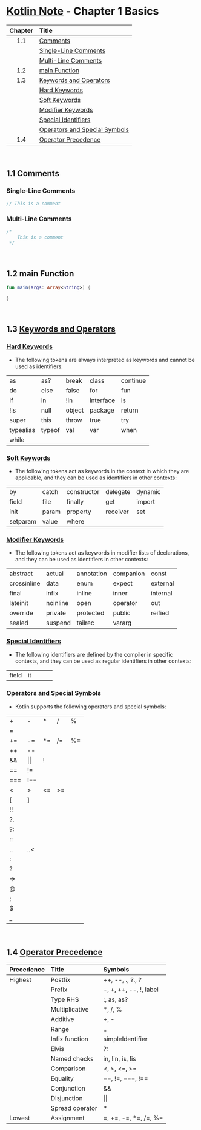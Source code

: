 # [Kotlin Note](../../README.md) - Chapter 1 Basics
| Chapter | Title |
| :-: | :- |
| 1.1 | [Comments](#11-comments) |
|  | [Single-Line Comments](#single-line-comments) |
|  | [Multi-Line Comments](#multi-line-comments) |
| 1.2 | [main Function](#12-main-function) |
| 1.3 | [Keywords and Operators](#13-keywords-and-operators) |
|  | [Hard Keywords](#hard-keywords) |
|  | [Soft Keywords](#soft-keywords) |
|  | [Modifier Keywords](#modifier-keywords) |
|  | [Special Identifiers](#special-identifiers) |
|  | [Operators and Special Symbols](#operators-and-special-symbols) |
| 1.4 | [Operator Precedence](#14-operator-precedence) |

<br />

## 1.1 Comments
### Single-Line Comments
```kotlin
// This is a comment
```

### Multi-Line Comments
```kotlin
/*
    This is a comment
 */
```

<br />

## 1.2 main Function
```kotlin
fun main(args: Array<String>) {

}
```

<br />

## 1.3 [Keywords and Operators](https://kotlinlang.org/docs/keyword-reference.html)
### [Hard Keywords](https://kotlinlang.org/docs/keyword-reference.html#hard-keywords)
- The following tokens are always interpreted as keywords and cannot be used as identifiers:

|  |  |  |  |  |
| :-- | :-- | :-- | :-- | :-- |
| as | as? | break | class | continue |
| do | else | false | for | fun |
| if | in | !in | interface | is |
| !is | null | object | package | return |
| super | this | throw | true | try |
| typealias | typeof | val | var | when |
| while |  |  |  |  |

### [Soft Keywords](https://kotlinlang.org/docs/keyword-reference.html#soft-keywords)
- The following tokens act as keywords in the context in which they are applicable, and they can be used as identifiers in other contexts:

|  |  |  |  |  |
| :-- | :-- | :-- | :-- | :-- |
| by | catch | constructor | delegate | dynamic |
| field | file | finally | get | import |
| init | param | property | receiver | set |
| setparam | value | where |  |  |

### [Modifier Keywords](https://kotlinlang.org/docs/keyword-reference.html#modifier-keywords)
- The following tokens act as keywords in modifier lists of declarations, and they can be used as identifiers in other contexts:

|  |  |  |  |  |
| :-- | :-- | :-- | :-- | :-- |
| abstract | actual | annotation | companion | const |
| crossinline | data | enum | expect | external |
| final | infix | inline | inner | internal |
| lateinit | noinline | open | operator | out |
| override | private | protected | public | reified |
| sealed | suspend | tailrec | vararg |  |

### [Special Identifiers](https://kotlinlang.org/docs/keyword-reference.html#special-identifiers)
- The following identifiers are defined by the compiler in specific contexts, and they can be used as regular identifiers in other contexts:

|  |  |  |  |  |
| :-- | :-- | :-- | :-- | :-- |
| field | it |  |  |  |


### [Operators and Special Symbols](https://kotlinlang.org/docs/keyword-reference.html#operators-and-special-symbols)
- Kotlin supports the following operators and special symbols:

|  |  |  |  |  |
| :-- | :-- | :-- | :-- | :-- |
| + | - | * | / | % |
| = |  |  |  |  |
| += | -= | *= | /= | %= |
| ++ | -- |  |  |  |
| && | \|\| | ! |  |  |
| == | != |  |  |  |
| === | !== |  |  |  |
| < | > | <= | >= |  |
| [ | ] |  |  |  |
| !! |  |  |  |  |
| ?. |  |  |  |  |
| ?: |  |  |  |  |
| :: |  |  |  |  |
| .. | ..< |  |  |  |
| : |  |  |  |  |
| ? |  |  |  |  |
| -> |  |  |  |  |
| @ |  |  |  |  |
| ; |  |  |  |  |
| $ |  |  |  |  |
| _ |  |  |  |  |

<br />

## 1.4 [Operator Precedence](https://kotlinlang.org/docs/reference/grammar.html#expressions)
| Precedence | Title | Symbols |
| :-- | :-- | :-- |
| Highest | Postfix | ++, --, ., ?., ? |
|  | Prefix | -, +, ++, --, !, label |
|  | Type RHS | :, as, as? |
|  | Multiplicative | *, /, % |
|  | Additive | +, - |
|  | Range | .. |
|  | Infix function | simpleIdentifier |
|  | Elvis | ?: |
|  | Named checks | in, !in, is, !is |
|  | Comparison | <, >, <=, >= |
|  | Equality | ==, !=, ===, !== |
|  | Conjunction | && |
|  | Disjunction | \|\| |
|  | Spread operator | * |
| Lowest | Assignment | =, +=, -=, *=, /=, %= |

<br />

